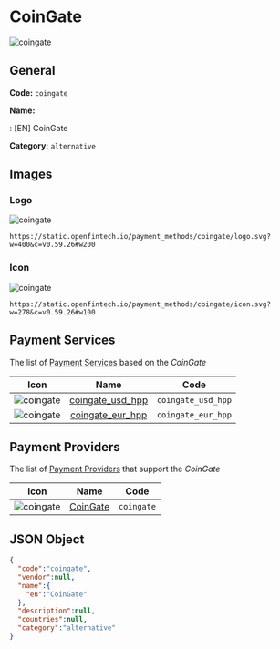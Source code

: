 
# CoinGate 
![coingate](https://static.openfintech.io/payment_methods/coingate/logo.svg?w=400&c=v0.59.26#w200)  

## General 
**Code:** `coingate` 
 
**Name:** 
 
:	[EN] CoinGate 
 
**Category:** `alternative` 
 

## Images 

### Logo 
![coingate](https://static.openfintech.io/payment_methods/coingate/logo.svg?w=400&c=v0.59.26#w200)  

```
https://static.openfintech.io/payment_methods/coingate/logo.svg?w=400&c=v0.59.26#w200
```  

### Icon 
![coingate](https://static.openfintech.io/payment_methods/coingate/icon.svg?w=278&c=v0.59.26#w100)  

```
https://static.openfintech.io/payment_methods/coingate/icon.svg?w=278&c=v0.59.26#w100
```  

## Payment Services 
 
The list of [Payment Services](/payment-services/) based on the _CoinGate_ 

|Icon|Name|Code| 
|:---:|:---:|:---:| 
|![coingate](https://static.openfintech.io/payment_methods/coingate/icon.svg?w=278&c=v0.59.26#w100) |[coingate_usd_hpp](/payment-services/coingate_usd_hpp/)|`coingate_usd_hpp`| 
|![coingate](https://static.openfintech.io/payment_methods/coingate/icon.svg?w=278&c=v0.59.26#w100) |[coingate_eur_hpp](/payment-services/coingate_eur_hpp/)|`coingate_eur_hpp`| 
 

## Payment Providers 
 
The list of [Payment Providers](/payment-providers/) that support the _CoinGate_ 

|Icon|Name|Code| 
|:---:|:---:|:---:| 
|![coingate](https://static.openfintech.io/payment_providers/coingate/icon.svg?w=278&c=v0.59.26#w100) |[CoinGate](/payment-providers/coingate/)|`coingate`| 
 

## JSON Object 

```json
{
  "code":"coingate",
  "vendor":null,
  "name":{
    "en":"CoinGate"
  },
  "description":null,
  "countries":null,
  "category":"alternative"
}
```  
